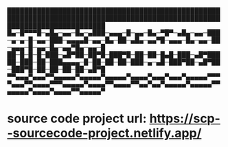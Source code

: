 ███████████████████████████████████████████████████████████████████████████████████████████████████████████████████████████
█▄─█▀▀▀█─▄█▄─▄▄─█▄─▄███─▄▄▄─█─▄▄─█▄─▀█▀─▄█▄─▄▄─███─▄─▄─█─▄▄─███─▄▄▄▄█─▄▄─█▄─██─▄█▄─▄▄▀█─▄▄▄─█▄─▄▄─██─▄▄▄─█─▄▄─█▄─▄▄▀█▄─▄▄─█
██─█─█─█─███─▄█▀██─██▀█─███▀█─██─██─█▄█─███─▄█▀█████─███─██─███▄▄▄▄─█─██─██─██─███─▄─▄█─███▀██─▄█▀██─███▀█─██─██─██─██─▄█▀█
▀▀▄▄▄▀▄▄▄▀▀▄▄▄▄▄▀▄▄▄▄▄▀▄▄▄▄▄▀▄▄▄▄▀▄▄▄▀▄▄▄▀▄▄▄▄▄▀▀▀▀▄▄▄▀▀▄▄▄▄▀▀▀▄▄▄▄▄▀▄▄▄▄▀▀▄▄▄▄▀▀▄▄▀▄▄▀▄▄▄▄▄▀▄▄▄▄▄▀▀▄▄▄▄▄▀▄▄▄▄▀▄▄▄▄▀▀▄▄▄▄▄▀

# source code project url: https://scp--sourcecode-project.netlify.app/
